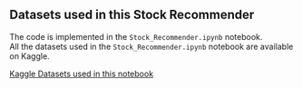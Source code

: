 ## Datasets used in this Stock Recommender

The code is implemented in the `Stock_Recommender.ipynb` notebook.<br>
All the datasets used in the `Stock_Recommender.ipynb` notebook are available on Kaggle.

[Kaggle Datasets used in this notebook](https://www.kaggle.com/datasets/iamdharshan/rwallstreetbets-posts)

